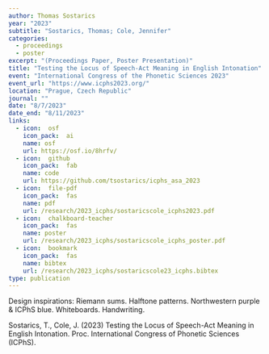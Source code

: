 ```yaml
---
author: Thomas Sostarics
year: "2023"
subtitle: "Sostarics, Thomas; Cole, Jennifer"
categories:
  - proceedings
  - poster
excerpt: "(Proceedings Paper, Poster Presentation)"
title: "Testing the Locus of Speech-Act Meaning in English Intonation"
event: "International Congress of the Phonetic Sciences 2023"
event_url: "https://www.icphs2023.org/"
location: "Prague, Czech Republic"
journal: ""
date: "8/7/2023"
date_end: "8/11/2023"
links:
  - icon:  osf
    icon_pack:  ai
    name: osf
    url: https://osf.io/8hrfv/
  - icon:  github
    icon_pack:  fab
    name: code
    url: https://github.com/tsostarics/icphs_asa_2023
  - icon:  file-pdf
    icon_pack:  fas
    name: pdf
    url: /research/2023_icphs/sostaricscole_icphs2023.pdf
  - icon:  chalkboard-teacher
    icon_pack:  fas
    name: poster
    url: /research/2023_icphs/sostaricscole_icphs_poster.pdf
  - icon:  bookmark
    icon_pack:  fas
    name: bibtex
    url: /research/2023_icphs/sostaricscole23_icphs.bibtex
type: publication
---
```


Design inspirations: Riemann sums. Halftone patterns. Northwestern purple & ICPhS blue. Whiteboards. Handwriting.

Sostarics, T., Cole, J. (2023) Testing the Locus of Speech-Act Meaning in English Intonation. Proc. International Congress of Phonetic Sciences (ICPhS).
